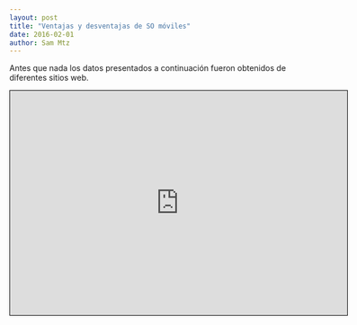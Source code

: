 ```yaml
---
layout: post
title: "Ventajas y desventajas de SO móviles"
date: 2016-02-01
author: Sam Mtz
---
```


<p>Antes que nada los datos presentados a continuación fueron obtenidos de diferentes sitios web. </p>
<iframe style="width:600px;height:400px;border: 1px
solid black" src="https://app.wisemapping.com/c/maps/379249/embed?zoom=1"> </iframe>
